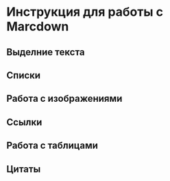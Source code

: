 # Инструкция для работы с Marcdown

## Выделние текста

## Списки

## Работа с изображениями

## Ссылки

## Работа с таблицами

## Цитаты

##
